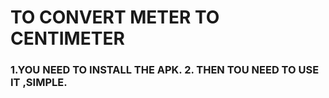 <h1>
  TO CONVERT METER TO CENTIMETER
</h1>
<H3>
  <POINT>
    1.YOU NEED TO INSTALL THE APK.
  </POINT>
  <POINT>
    2. THEN TOU NEED TO USE IT ,SIMPLE.
  </POINT>
</H3>
